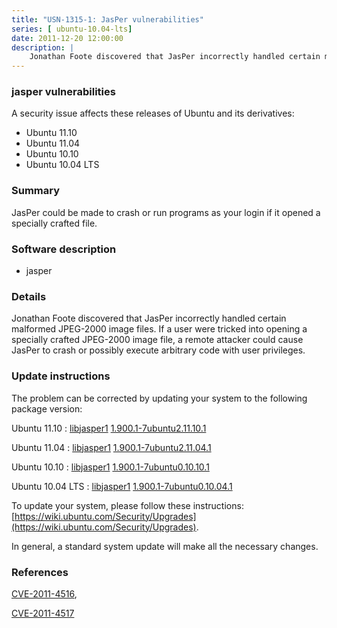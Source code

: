 ```yaml
---
title: "USN-1315-1: JasPer vulnerabilities"
series: [ ubuntu-10.04-lts]
date: 2011-12-20 12:00:00
description: |
    Jonathan Foote discovered that JasPer incorrectly handled certain malformed JPEG-2000 image files. If a user were tricked into opening a specially crafted JPEG-2000 image file, a remote attacker could cause JasPer to crash or possibly execute arbitrary code with user privileges. 
--- 
```

 
 


### jasper vulnerabilities

A security issue affects these releases of Ubuntu and its derivatives:

* Ubuntu 11.10
* Ubuntu 11.04
* Ubuntu 10.10
* Ubuntu 10.04 LTS

### Summary

JasPer could be made to crash or run programs as your login if it opened a specially crafted file.

### Software description

* jasper 

### Details

Jonathan Foote discovered that JasPer incorrectly handled certain malformed JPEG-2000 image files. If a user were tricked into opening a specially crafted JPEG-2000 image file, a remote attacker could cause JasPer to crash or possibly execute arbitrary code with user privileges. 

### Update instructions

The problem can be corrected by updating your system to the following package version:

Ubuntu 11.10
 : [libjasper1](https://launchpad.net/ubuntu/+source/jasper) <span> [1.900.1-7ubuntu2.11.10.1](https://launchpad.net/ubuntu/+source/jasper/1.900.1-7ubuntu2.11.10.1) </span> 

Ubuntu 11.04
 : [libjasper1](https://launchpad.net/ubuntu/+source/jasper) <span> [1.900.1-7ubuntu2.11.04.1](https://launchpad.net/ubuntu/+source/jasper/1.900.1-7ubuntu2.11.04.1) </span> 

Ubuntu 10.10
 : [libjasper1](https://launchpad.net/ubuntu/+source/jasper) <span> [1.900.1-7ubuntu0.10.10.1](https://launchpad.net/ubuntu/+source/jasper/1.900.1-7ubuntu0.10.10.1) </span> 

Ubuntu 10.04 LTS
 : [libjasper1](https://launchpad.net/ubuntu/+source/jasper) <span> [1.900.1-7ubuntu0.10.04.1](https://launchpad.net/ubuntu/+source/jasper/1.900.1-7ubuntu0.10.04.1) </span> 

To update your system, please follow these instructions: [https://wiki.ubuntu.com/Security/Upgrades](https://wiki.ubuntu.com/Security/Upgrades).

In general, a standard system update will make all the necessary changes. 

### References

 
 [CVE-2011-4516](http://people.ubuntu.com/~ubuntu-security/cve/CVE-2011-4516), 

 [CVE-2011-4517](http://people.ubuntu.com/~ubuntu-security/cve/CVE-2011-4517)
 

